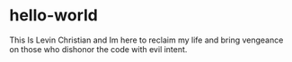 # hello-world
This Is Levin Christian and Im here to reclaim my life and bring vengeance on those who dishonor the code with evil intent.
